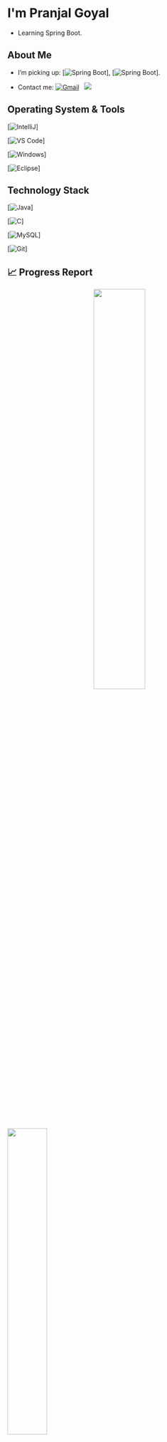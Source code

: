 
# I'm Pranjal Goyal  

- Learning Spring Boot.


## About Me

- I’m picking up:
[![Spring Boot](https://img.shields.io/badge/Spring_Boot-F2F4F9?style=for-the-badge&logo=spring-boot)], [![Spring Boot](https://img.shields.io/badge/Spring-6DB33F?style=for-the-badge&logo=spring&logoColor=white)].

- Contact me:
<a href="mailto:itspranjal00@gmail.com"><img alt="Gmail" src="https://img.shields.io/badge/Gmail-D14836?style=flat&logo=gmail&logoColor=white" /></a> &nbsp;
<a href="https://instagram.com/dontwike"><img src="https://img.shields.io/badge/-@dontwike_-E4405F?style=flat&logo=Instagram&logoColor=white"/></a> &nbsp;



## Operating System & Tools

[![IntelliJ](https://img.shields.io/badge/IntelliJ_IDEA-000000.svg?style=for-the-badge&logo=intellij-idea&logoColor=white)]

[![VS Code](https://img.shields.io/badge/IDE-VSCode-%23007ACC?style=flat-square&logo=Visual-studio-code)]
                                                                                                                                                
[![Windows](https://img.shields.io/badge/Windows-0078D6?style=for-the-badge&logo=windows&logoColor=white)]
                                                                                                                                                
[![Eclipse](https://img.shields.io/badge/Eclipse-2C2255?style=for-the-badge&logo=eclipse&logoColor=white)]

                                                                                                                                                
## Technology Stack
                                                                                                                                                
[![Java](https://img.shields.io/badge/java-%23ED8B00.svg?style=for-the-badge&logo=java&logoColor=white)]
                                                                                                                                                
[![C](https://img.shields.io/badge/c-%2300599C.svg?style=for-the-badge&logo=c&logoColor=white)]
                                                                                                                                                
[![MySQL](https://img.shields.io/badge/-MySQL-4479A1?style=flat-square&logo=MySQL&logoColor=ffffff)]
                                                                                                                                                
[![Git](https://img.shields.io/badge/-Git-%23F05032?style=flat-square&logo=git&logoColor=%23ffffff)]

 ## 📈 Progress Report
 
<p align="center">
  <img width="48%" src="https://github-readme-stats.vercel.app/api?username=dontwike&show_icons=true&hide_border=truel&count_private=true&show_icons=true&hide=,contribs&include_all_commits" /><p>   </p>
  <img width="42%" src="https://github-readme-streak-stats.herokuapp.com/?user=dontwike&hide_border=true" />
</p>
